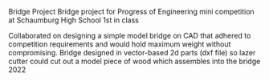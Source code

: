 Bridge Project 
Bridge project for Progress of Engineering mini competition at Schaumburg High School
1st in class

Collaborated on designing a simple model bridge on CAD that adhered to competition requirements and would hold maximum weight without compromising.
Bridge designed in vector-based 2d parts (dxf file) so lazer cutter could cut out a model piece of wood which assembles into the bridge
2022
